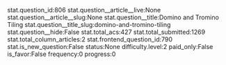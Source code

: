 stat.question_id:806
stat.question__article__live:None
stat.question__article__slug:None
stat.question__title:Domino and Tromino Tiling
stat.question__title_slug:domino-and-tromino-tiling
stat.question__hide:False
stat.total_acs:427
stat.total_submitted:1269
stat.total_column_articles:2
stat.frontend_question_id:790
stat.is_new_question:False
status:None
difficulty.level:2
paid_only:False
is_favor:False
frequency:0
progress:0
